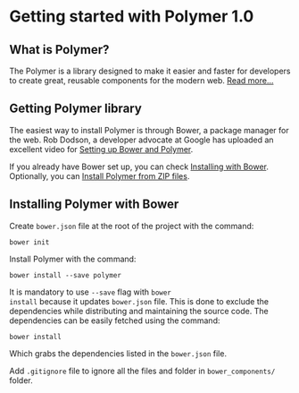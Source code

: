 # Getting started with Polymer 1.0

## What is Polymer?
The Polymer is a library designed to make it easier and faster for developers to create great, reusable components for the modern web. [Read more...](https://www.polymer-project.org/1.0/docs/start/what-is-polymer.html)

## Getting Polymer library
The easiest way to install Polymer is through Bower, a package manager for the web. Rob Dodson, a developer advocate at Google has uploaded an excellent video for [Setting up Bower and Polymer](https://youtu.be/1rz334A8U7o).

If you already have Bower set up, you can check [Installing with Bower](https://www.polymer-project.org/1.0/docs/start/getting-the-code.html#using-bower).
Optionally, you can [Install Polymer from ZIP files](https://www.polymer-project.org/1.0/docs/start/getting-the-code.html#using-zip).

## Installing Polymer with Bower
Create <code>bower.json</code> file at the root of the project with the command:
```
bower init
```

Install Polymer with the command:
```
bower install --save polymer
```

It is mandatory to use <code>--save</code> flag with <code>bower install</code> because it updates <code>bower.json</code> file. This is done to exclude the dependencies while distributing and maintaining the source code. The dependencies can be easily fetched using the command:
```
bower install
```

Which grabs the dependencies listed in the <code>bower.json</code> file.

Add <code>.gitignore</code> file to ignore all the files and folder in <code>bower_components/</code> folder.
